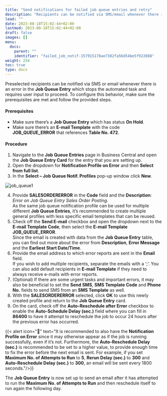 ```yaml
---
title: "Send notifications for failed job queue entries and retry"
description: "Recipients can be notified via SMS/email whenever there is an error in an automated task that requires user input to be resolved."
lead: ""
date: 2023-08-18T15:02:44+02:00
lastmod: 2023-08-18T15:02:44+02:00
draft: false
images: []
menu:
  docs:
    parent: ""
    identifier: "failed_job_notif-157915178ae7382fa56d54be5f922088"
weight: 254
toc: true
type: docs
---
```


Preselected recipients can be notified via SMS or email whenever there is an error in the **Job Queue Entry** which stops the automated task and requires user input to proceed. To configure this behavior, make sure the prerequisites are met and follow the provided steps.

#### Prerequisites

- Make sure there’s a **Job Queue Entry** which has status **On Hold**. 
- Make sure there’s an **E-mail Template** with the code **JOB_QUEUE_ERROR** that references **Table No. 472**.

#### Procedure

1.	Navigate to the **Job Queue Entries** page in Business Central and open the **Job Queue Entry Card** for the entry that you are setting up.
2.	Open the dropdown for **Notification Profile on Error** and then **Select from full list**.
3.	In the **Select – Job Queue Notif. Profiles** pop-up window click **New**.

  ![job_queue1](job_queue1.PNG)

4.	Provide **SALESORDERERROR** in the **Code** field and the **Description**: *Error on Job Queue Entry Sales Order Posting*.    
    As the same job queue notification profile can be used for multiple different **Job Queue Entries**, it’s recommended to create multiple general profiles with less specific email templates that can be reused.
5.	Check off the **Send E-mail** checkbox and open the dropdown next to the **E-mail Template Code**, then select the **E-mail Template** **JOB_QUEUE_ERROR**.      
    Since the email is created with data from the **Job Queue Entry** table, you can find out more about the error from **Description**, **Error Message** and the **Earliest Start Date/Time**.
6.	Provide the email address to which error reports are sent in the **Email** field.     
    If you wish to add multiple recipients, separate the emails with a ‘;’. You can also add default recipients in **E-mail Template** if they need to always receive e-mails with error reports.
7.	(Optional) If there are some urgent tasks and important errors, it may also be beneficial to set the **Send SMS**, **SMS Template Code** and **Phone No.** fields to send SMS from an **SMS Template** as well.
8.	With the **SALESORDERERROR** selected, click **OK** to use this newly created profile and return to the **Job Queue Entry** card.
9.	On the card, check off the **Auto-Reschedule after Error** checkbox to enable the **Auto-Schedule Delay (sec.)** field where you can fill in **86400** to have it attempt to reschedule the job to occur 24 hours after the previous error has occurred.  

  {{< alert icon="📝" text="It is recommended to also have the <b>Notification Profile on Error</b> since it may otherwise appear as if the job is running successfully, even if it’s not. Furthermore, the <b>Auto-Reschedule Delay (sec.)</b> is recommended to be set to a higher value, to provide enough time to fix the error before the next email is sent. For example, if you set <b>Maximum No. of Attempts to Run</b> to <b>5</b>, <b>Rerun Delay (sec.)</b> to <b>300</b> and <b>Auto-Reschedule Delay (sec.)</b> to <b>300</b>, an email will be sent every 1800 seconds."/>}}

The **Job Queue Entry** is now set up to send an email after it has attempted to run the **Maximum No. of Attempts to Run** and then reschedule itself to run again the following day.

